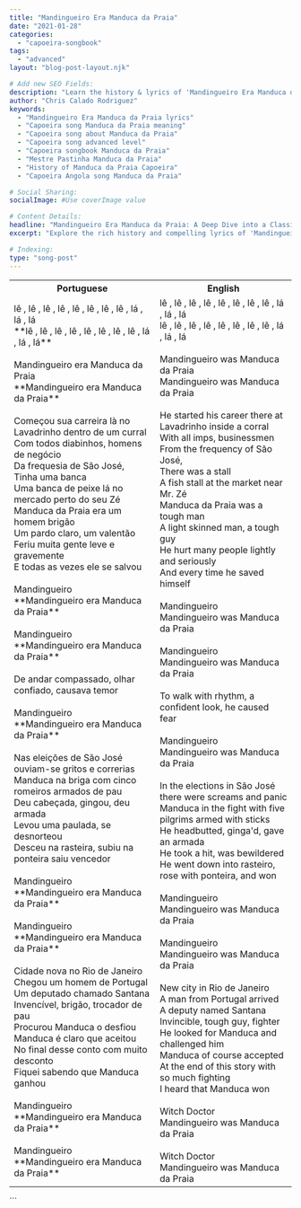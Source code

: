 ```yaml
---
title: "Mandingueiro Era Manduca da Praia"
date: "2021-01-28"
categories:
  - "capoeira-songbook"
tags:
  - "advanced"
layout: "blog-post-layout.njk"

# Add new SEO Fields:
description: "Learn the history & lyrics of 'Mandingueiro Era Manduca da Praia,' a powerful Capoeira song. Explore its meaning & cultural significance."
author: "Chris Calado Rodriguez"
keywords:
  - "Mandingueiro Era Manduca da Praia lyrics"
  - "Capoeira song Manduca da Praia meaning"
  - "Capoeira song about Manduca da Praia"
  - "Capoeira song advanced level"
  - "Capoeira songbook Manduca da Praia"
  - "Mestre Pastinha Manduca da Praia"
  - "History of Manduca da Praia Capoeira"
  - "Capoeira Angola song Manduca da Praia"

# Social Sharing:
socialImage: #Use coverImage value

# Content Details:
headline: "Mandingueiro Era Manduca da Praia: A Deep Dive into a Classic Capoeira Song"
excerpt: "Explore the rich history and compelling lyrics of 'Mandingueiro Era Manduca da Praia,' a powerful capoeira song celebrating a legendary figure."

# Indexing:
type: "song-post"
---
```



<table class="capoeira-table">
    <tr class="header-row">
        <th>Portuguese</th>
        <th>English</th>
    </tr>
    <tr>
        <td>lê , lê , lê , lê , lê , lê , lê , lê , lá , lá , lá<br>**lê , lê , lê , lê , lê , lê , lê , lê , lá , lá , lá**<br><br>Mandingueiro era Manduca da Praia<br>**Mandingueiro era Manduca da Praia**<br><br>Começou sua carreira là no Lavadrinho dentro de um curral<br>Com todos diabinhos, homens de negócio<br>Da frequesia de São José,<br>Tinha uma banca<br>Uma banca de peixe lá no mercado perto do seu Zé<br>Manduca da Praia era um homem brigão<br>Um pardo claro, um valentão<br>Feriu muita gente leve e gravemente<br>E todas as vezes ele se salvou<br><br>Mandingueiro<br>**Mandingueiro era Manduca da Praia**<br><br>Mandingueiro<br>**Mandingueiro era Manduca da Praia**<br><br>De andar compassado, olhar confiado, causava temor<br><br>Mandingueiro<br>**Mandingueiro era Manduca da Praia**<br><br>Nas eleições de São José ouviam-se gritos e correrias<br>Manduca na briga com cinco romeiros armados de pau<br>Deu cabeçada, gingou, deu armada<br>Levou uma paulada, se desnorteou<br>Desceu na rasteira, subiu na ponteira saiu vencedor<br><br>Mandingueiro<br>**Mandingueiro era Manduca da Praia**<br><br>Mandingueiro<br>**Mandingueiro era Manduca da Praia**<br><br>Cidade nova no Rio de Janeiro<br>Chegou um homem de Portugal<br>Um deputado chamado Santana<br>Invencível, brigão, trocador de pau<br>Procurou Manduca o desfiou<br>Manduca é claro que aceitou<br>No final desse conto com muito desconto<br>Fiquei sabendo que Manduca ganhou<br><br>Mandingueiro<br>**Mandingueiro era Manduca da Praia**<br><br>Mandingueiro<br>**Mandingueiro era Manduca da Praia**</td>
        <td>lê , lê , lê , lê , lê , lê , lê , lê , lá , lá , lá<br>lê , lê , lê , lê , lê , lê , lê , lê , lá , lá , lá<br><br>Mandingueiro was Manduca da Praia<br>Mandingueiro was Manduca da Praia<br><br>He started his career there at Lavadrinho inside a corral<br>With all imps, businessmen<br>From the frequency of São José,<br>There was a stall<br>A fish stall at the market near Mr. Zé<br>Manduca da Praia was a tough man<br>A light skinned man, a tough guy<br>He hurt many people lightly and seriously<br>And every time he saved himself<br><br>Mandingueiro<br>Mandingueiro was Manduca da Praia<br><br>Mandingueiro<br>Mandingueiro was Manduca da Praia<br><br>To walk with rhythm, a confident look, he caused fear<br><br>Mandingueiro<br>Mandingueiro was Manduca da Praia<br><br>In the elections in São José there were screams and panic<br>Manduca in the fight with five pilgrims armed with sticks<br>He headbutted, ginga'd, gave an armada<br>He took a hit, was bewildered<br>He went down into rasteiro, rose with ponteira, and won<br><br>Mandingueiro<br>Mandingueiro was Manduca da Praia<br><br>Mandingueiro<br>Mandingueiro was Manduca da Praia<br><br>New city in Rio de Janeiro<br>A man from Portugal arrived<br>A deputy named Santana<br>Invincible, tough guy, fighter<br>He looked for Manduca and challenged him<br>Manduca of course accepted<br>At the end of this story with so much fighting<br>I heard that Manduca won<br><br>Witch Doctor<br>Mandingueiro was Manduca da Praia<br><br>Witch Doctor<br>Mandingueiro was Manduca da Praia</td>
    </tr>
</table>
```